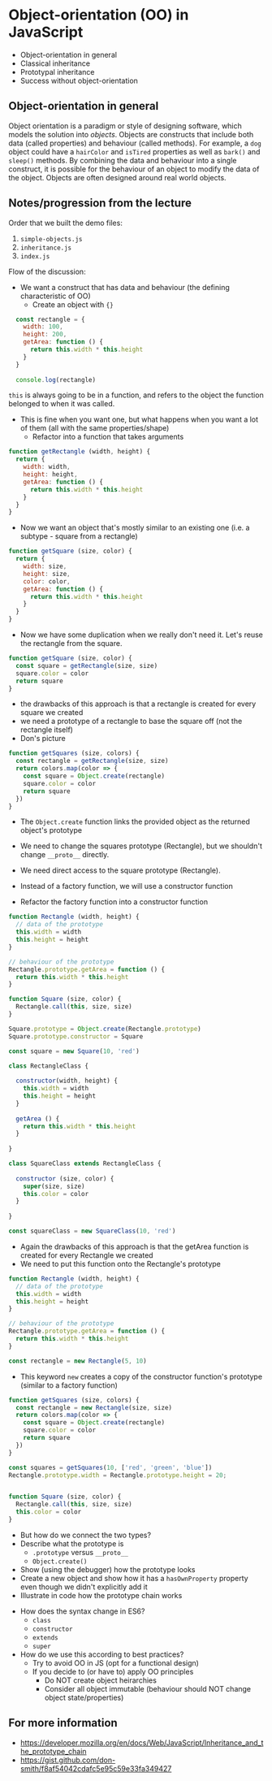 # Object-orientation (OO) in JavaScript

* Object-orientation in general
* Classical inheritance
* Prototypal inheritance
* Success without object-orientation


## Object-orientation in general

Object orientation is a paradigm or style of designing software, which models the solution into _objects_. Objects are constructs that include both data (called properties) and behaviour (called methods). For example, a `dog` object could have a `hairColor` and `isTired` properties as well as `bark()` and `sleep()` methods. By combining the data and behaviour into a single construct, it is possible for the behaviour of an object to modify the data of the object. Objects are often designed around real world objects.

## Notes/progression from the lecture

Order that we built the demo files:

1. `simple-objects.js`
2. `inheritance.js`
3. `index.js`

Flow of the discussion:

* We want a construct that has data and behaviour (the defining characteristic of OO)
  - Create an object with `{}`
```js
  const rectangle = {
    width: 100,
    height: 200,
    getArea: function () {
      return this.width * this.height
    }
  }
  
  console.log(rectangle)
```
`this` is always going to be in a function, and refers to the object the function belonged to when it was called.

* This is fine when you want one, but what happens when you want a lot of them (all with the same properties/shape)
  - Refactor into a function that takes arguments
  
```js
function getRectangle (width, height) {
  return {
    width: width,
    height: height,
    getArea: function () {
      return this.width * this.height
    }
  }
}
```
* Now we want an object that's mostly similar to an existing one (i.e. a subtype - square from a rectangle)

```js
function getSquare (size, color) {
  return {
    width: size,
    height: size,
    color: color,
    getArea: function () {
      return this.width * this.height
    }
  }
}
```

* Now we have some duplication when we really don't need it. Let's reuse the rectangle from the square.

```js
function getSquare (size, color) {
  const square = getRectangle(size, size)
  square.color = color
  return square
}
```

* the drawbacks of this approach is that a rectangle is created for every square we created
* we need a prototype of a rectangle to base the square off (not the rectangle itself)
* Don's picture

```js
function getSquares (size, colors) {
  const rectangle = getRectangle(size, size)
  return colors.map(color => {
    const square = Object.create(rectangle)
    square.color = color
    return square
  })
}
```
* The `Object.create` function links the provided object as the returned object's prototype

* We need to change the squares prototype (Rectangle), but we shouldn't change `__proto__` directly.
* We need direct access to the square prototype (Rectangle).
* Instead of a factory function, we will use a constructor function
* Refactor the factory function into a constructor function

```js
function Rectangle (width, height) {
  // data of the prototype
  this.width = width
  this.height = height
}

// behaviour of the prototype
Rectangle.prototype.getArea = function () {
  return this.width * this.height
}

function Square (size, color) {
  Rectangle.call(this, size, size)
}

Square.prototype = Object.create(Rectangle.prototype)
Square.prototype.constructor = Square

const square = new Square(10, 'red')

class RectangleClass {
  
  constructor(width, height) {
    this.width = width
    this.height = height
  }
  
  getArea () {
    return this.width * this.height
  }
  
}

class SquareClass extends RectangleClass {
  
  constructor (size, color) {
    super(size, size)
    this.color = color
  }
  
}

const squareClass = new SquareClass(10, 'red')


```

* Again the drawbacks of this approach is that the getArea function is created for every Rectangle we created
* We need to put this function onto the Rectangle's prototype

```js
function Rectangle (width, height) {
  // data of the prototype
  this.width = width
  this.height = height
}

// behaviour of the prototype
Rectangle.prototype.getArea = function () {
  return this.width * this.height
}

const rectangle = new Rectangle(5, 10)
```

* This keyword `new` creates a copy of the constructor function's prototype (similar to a factory function)

```js
function getSquares (size, colors) {
  const rectangle = new Rectangle(size, size)
  return colors.map(color => {
    const square = Object.create(rectangle)
    square.color = color
    return square
  })
}

const squares = getSquares(10, ['red', 'green', 'blue'])
Rectangle.prototype.width = Rectangle.prototype.height = 20;

```


```js

function Square (size, color) {
  Rectangle.call(this, size, size)
  this.color = color
}
```



  - But how do we connect the two types?
  - Describe what the prototype is
    * `.prototype` versus `__proto__`
    * `Object.create()`
  - Show (using the debugger) how the prototype looks
  - Create a new object and show how it has a `hasOwnProperty` property even though we didn't explicitly add it
  - Illustrate in code how the prototype chain works
* How does the syntax change in ES6?
  - `class`
  - `constructor`
  - `extends`
  - `super`
* How do we use this according to best practices?
  - Try to avoid OO in JS (opt for a functional design)
  - If you decide to (or have to) apply OO principles
    * Do NOT create object heirarchies
    * Consider all object immutable (behaviour should NOT change object state/properties)

## For more information

* https://developer.mozilla.org/en/docs/Web/JavaScript/Inheritance_and_the_prototype_chain
* https://gist.github.com/don-smith/f8af54042cdafc5e95c59e33fa349427
